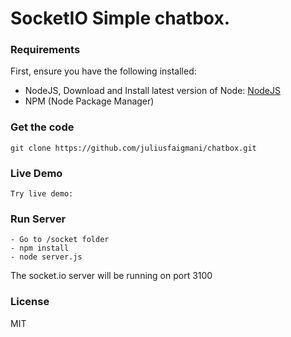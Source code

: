 # SocketIO Simple chatbox.

### Requirements
First, ensure you have the following installed:

- NodeJS, Download and Install latest version of Node: [NodeJS](https://nodejs.org/)
- NPM (Node Package Manager)

### Get the code
    git clone https://github.com/juliusfaigmani/chatbox.git

### Live Demo
    Try live demo: 

### Run Server
    - Go to /socket folder
    - npm install
    - node server.js

The socket.io server will be running on port 3100


### License
MIT